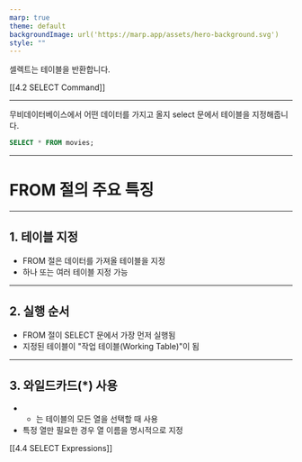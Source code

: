 ```yaml
---
marp: true
theme: default
backgroundImage: url('https://marp.app/assets/hero-background.svg')
style: ""
---
```


셀렉트는 테이블을 반환합니다.

[[4.2 SELECT Command]]

---

무비데이터베이스에서 어떤 데이터를 가지고 올지
select 문에서 테이블을 지정해줍니다.

```sql
SELECT * FROM movies;
```

---

# FROM 절의 주요 특징

---

## 1. 테이블 지정

- FROM 절은 데이터를 가져올 테이블을 지정
- 하나 또는 여러 테이블 지정 가능

---

## 2. 실행 순서

- FROM 절이 SELECT 문에서 가장 먼저 실행됨
- 지정된 테이블이 "작업 테이블(Working Table)"이 됨

---

## 3. 와일드카드(\*) 사용

- - 는 테이블의 모든 열을 선택할 때 사용
- 특정 열만 필요한 경우 열 이름을 명시적으로 지정

[[4.4 SELECT Expressions]]
